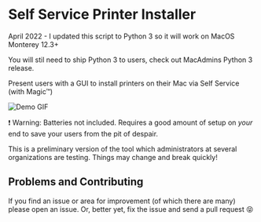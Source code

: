 # Self Service Printer Installer

April 2022 - I updated this script to Python 3 so it will work on MacOS Monterey 12.3+

You will stil need to ship Python 3 to users, check out MacAdmins Python 3 release.


Present users with a GUI to install printers on their Mac via Self Service (with Magic™)

![Demo GIF](https://haircut.keybase.pub/github/self-service-printer-installer/demo.gif)

:heavy_exclamation_mark: Warning: Batteries not included. Requires a good amount
of setup on _your_ end to save your users from the pit of despair.

This is a preliminary version of the tool which administrators at several organizations
are testing. Things may change and break quickly!

## Problems and Contributing

If you find an issue or area for improvement (of which there are many) please
open an issue. Or, better yet, fix the issue and send a pull request 😝
